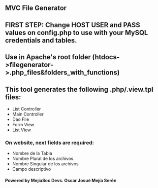 ## MVC File Generator

## FIRST STEP: Change HOST USER and PASS values on config.php to use with your MySQL credentials and tables.
## Use in Apache's root folder (htdocs->filegenerator->.php_files&folders_with_functions)

## This tool generates the following .php/.view.tpl files:
* List Controller
* Main Controller
* Dao File
* Form View
* List View

### On website, next fields are required:
* Nombre de la Tabla
* Nombre Plural de los archivos
* Nombre Singular de los archivos
* Campo descriptivo

#### Powered by MejiaSoc Devs. Oscar Josué Mejía Serén
